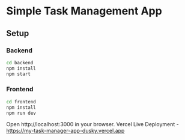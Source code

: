 # Simple Task Management App

## Setup

### Backend
```bash
cd backend
npm install
npm start
```

### Frontend
```bash
cd frontend
npm install
npm run dev
```

Open http://localhost:3000 in your browser.
Vercel Live Deployment - https://my-task-manager-app-dusky.vercel.app